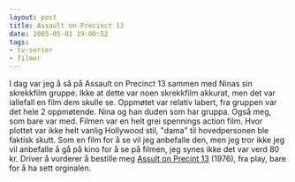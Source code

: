 ```yaml
---
layout: post
title: Assault on Precinct 13
date: 2005-05-01 19:00:52
tags: 
- tv-serier
- filmer
---
```

I dag var jeg å så på Assault on Precinct 13 sammen med Ninas sin skrekkfilm gruppe. Ikke at dette var noen skrekkfilm akkurat, men det var iallefall en film dem skulle se. Oppmøtet var relativ labert, fra gruppen var det hele 2 oppmøtende. Nina og han duden som har gruppa. Også meg, som bare var med. Filmen var en helt grei spennings action film. Hvor plottet var ikke helt vanlig Hollywood stil, "dama" til hovedpersonen ble faktisk skutt. Som en film for å se vil jeg anbefalle den, men jeg tror ikke jeg vil anbefalle å gå på kino for å se på filmen, jeg synes ikke det var verd 80 kr. Driver å vurderer å bestille meg <a href="http://play.com/play247.asp?pa=srmr&page=title&r=R2&title=553545">Assult on Precint 13</a> (1976), fra play, bare for å ha sett orginalen.
